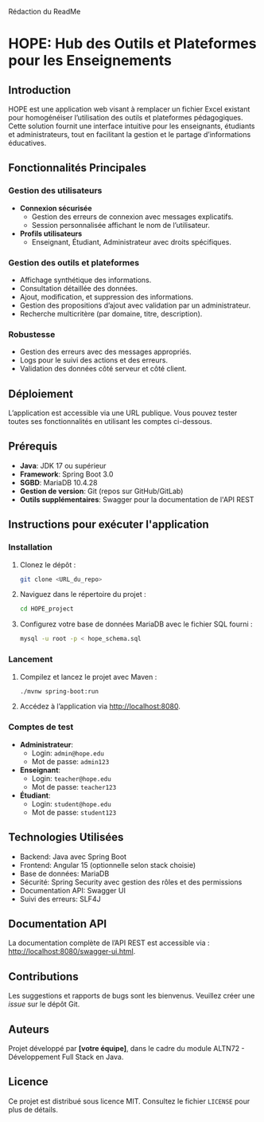 Rédaction du ReadMe

# HOPE: Hub des Outils et Plateformes pour les Enseignements

## Introduction
HOPE est une application web visant à remplacer un fichier Excel existant pour homogénéiser l’utilisation des outils et plateformes pédagogiques. Cette solution fournit une interface intuitive pour les enseignants, étudiants et administrateurs, tout en facilitant la gestion et le partage d’informations éducatives.

## Fonctionnalités Principales

### Gestion des utilisateurs
- **Connexion sécurisée**
    - Gestion des erreurs de connexion avec messages explicatifs.
    - Session personnalisée affichant le nom de l’utilisateur.
- **Profils utilisateurs**
    - Enseignant, Étudiant, Administrateur avec droits spécifiques.

### Gestion des outils et plateformes
- Affichage synthétique des informations.
- Consultation détaillée des données.
- Ajout, modification, et suppression des informations.
- Gestion des propositions d’ajout avec validation par un administrateur.
- Recherche multicritère (par domaine, titre, description).

### Robustesse
- Gestion des erreurs avec des messages appropriés.
- Logs pour le suivi des actions et des erreurs.
- Validation des données côté serveur et côté client.

## Déploiement
L’application est accessible via une URL publique. Vous pouvez tester toutes ses fonctionnalités en utilisant les comptes ci-dessous.

## Prérequis
- **Java**: JDK 17 ou supérieur
- **Framework**: Spring Boot 3.0
- **SGBD**: MariaDB 10.4.28
- **Gestion de version**: Git (repos sur GitHub/GitLab)
- **Outils supplémentaires**: Swagger pour la documentation de l'API REST

## Instructions pour exécuter l'application

### Installation
1. Clonez le dépôt :
   ```bash
   git clone <URL_du_repo>
   ```
2. Naviguez dans le répertoire du projet :
   ```bash
   cd HOPE_project
   ```
3. Configurez votre base de données MariaDB avec le fichier SQL fourni :
   ```bash
   mysql -u root -p < hope_schema.sql
   ```

### Lancement
1. Compilez et lancez le projet avec Maven :
   ```bash
   ./mvnw spring-boot:run
   ```
2. Accédez à l’application via [http://localhost:8080](http://localhost:8080).

### Comptes de test
- **Administrateur**:
    - Login: `admin@hope.edu`
    - Mot de passe: `admin123`
- **Enseignant**:
    - Login: `teacher@hope.edu`
    - Mot de passe: `teacher123`
- **Étudiant**:
    - Login: `student@hope.edu`
    - Mot de passe: `student123`

## Technologies Utilisées
- Backend: Java avec Spring Boot
- Frontend: Angular 15 (optionnelle selon stack choisie)
- Base de données: MariaDB
- Sécurité: Spring Security avec gestion des rôles et des permissions
- Documentation API: Swagger UI
- Suivi des erreurs: SLF4J

## Documentation API
La documentation complète de l’API REST est accessible via : [http://localhost:8080/swagger-ui.html](http://localhost:8080/swagger-ui.html).

## Contributions
Les suggestions et rapports de bugs sont les bienvenus. Veuillez créer une *issue* sur le dépôt Git.

## Auteurs
Projet développé par **[votre équipe]**, dans le cadre du module ALTN72 - Développement Full Stack en Java.

## Licence
Ce projet est distribué sous licence MIT. Consultez le fichier `LICENSE` pour plus de détails.
